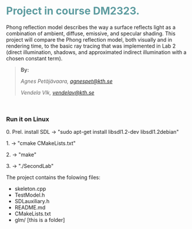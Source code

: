 <h1 style="color: #5e9ca0;"><br />Project in course DM2323.</h1>
<p><span style="font-weight: 400;">Phong reflection model describes the way a surface reflects light as a combination of ambient, diffuse, emissive, and specular shading. T</span><span style="font-weight: 400;">his project will compare the Phong reflection model, both visually and in rendering time, to the basic ray tracing that was implemented in Lab 2 (direct illumination, shadows, and approximated indirect illumination with a chosen constant term).</span></p>
<blockquote>
<p style="text-align: left;"><strong>By:</strong></p>
<p style="text-align: left;"><em>Agnes Pet&auml;j&auml;vaara, <a href="mailto:agnespet@kth.se">agnespet@kth.se</a></em></p>
<p style="text-align: left;"><em>Vendela Vlk, <a href="mailto:vendelav@kth.se">vendelav@kth.se</a></em></p>
</blockquote>
<p>&nbsp;</p>

<h3> Run it on Linux </h3>
<p> 0. Prel. install SDL -> "sudo apt-get install libsdl1.2-dev libsdl1.2debian"</p>
<p> 1. -> "cmake CMakeLists.txt" </p>
<p> 2. -> "make" </p>
<p> 3. -> "./SecondLab" </p>

The project contains the folowing files: 
- skeleton.cpp
- TestModel.h
- SDLauxiliary.h
- README.md
- CMakeLists.txt
- glm/ [this is a folder]


